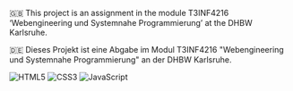 🇬🇧
This project is an assignment in the module T3INF4216 ‘Webengineering und Systemnahe Programmierung’ at the DHBW Karlsruhe. 

🇩🇪
Dieses Projekt ist eine Abgabe im Modul T3INF4216 "Webengineering und Systemnahe Programmierung" an der DHBW Karlsruhe. 

![HTML5](https://img.shields.io/badge/html5-%23E34F26.svg?style=for-the-badge&logo=html5&logoColor=white)
![CSS3](https://img.shields.io/badge/css3-%231572B6.svg?style=for-the-badge&logo=css3&logoColor=white)
![JavaScript](https://img.shields.io/badge/javascript-%23323330.svg?style=for-the-badge&logo=javascript&logoColor=%23F7DF1E)